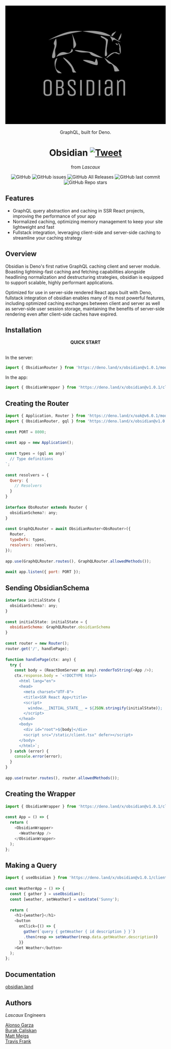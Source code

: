 ![Obsidian](./assets/logoSilver.jpg)

<div align="center">GraphQL, built for Deno.</div>

<div align="center">

<h1 align="center">
	<a>Obsidian</a>
	<a href="https://twitter.com/intent/tweet?text=Meet%20Obsidian!%20Deno's%20first%20native%20GraphQL%20caching%20client%20and%20server%20module&url=http://obsidian.land/&via=obsidian_land&hashtags=deno,denoland,nodejs,graphql,javascript" rel="nofollow"><img src="https://camo.githubusercontent.com/83d4084f7b71558e33b08844da5c773a8657e271/68747470733a2f2f696d672e736869656c64732e696f2f747769747465722f75726c2f687474702f736869656c64732e696f2e7376673f7374796c653d736f6369616c" alt="Tweet" data-canonical-src="https://img.shields.io/twitter/url/http/shields.io.svg?style=social" style="max-width:100%;"></a>
</h1>

<p align="center">from <em align="center">Lascaux</em></p>

</div>

<p align="center">
  <img alt="GitHub" src="https://img.shields.io/github/license/oslabs-beta/obsidian">
  <img alt="GitHub issues" src="https://img.shields.io/github/issues-raw/oslabs-beta/obsidian?color=yellow">
  <img alt="GitHub All Releases" src="https://img.shields.io/github/downloads/oslabs-beta/obsidian/total?color=green">
  <img alt="GitHub last commit" src="https://img.shields.io/github/last-commit/oslabs-beta/obsidian?color=orange">
  <img alt="GitHub Repo stars" src="https://img.shields.io/github/stars/oslabs-beta/obsidian?style=social">  
</p>


## Features

- GraphQL query abstraction and caching in SSR React projects, improving the performance of your app
- Normalized caching, optimizing memory management to keep your site lightweight and fast
- Fullstack integration, leveraging client-side and server-side caching to streamline your caching strategy

## Overview

Obsidian is Deno's first native GraphQL caching client and server module. Boasting lightning-fast caching and fetching capabilities alongside headlining normalization and destructuring strategies, obsidian is equipped to support scalable, highly performant applications.

Optimized for use in server-side rendered React apps built with Deno, fullstack integration of obsidian enables many of its most powerful features, including optimized caching exchanges between client and server as well as server-side user session storage, maintaining the benefits of server-side rendering even after client-side caches have expired.

## Installation

<div align="center"><strong>QUICK START</strong></div>
<br>

In the server:

```javascript
import { ObsidianRouter } from 'https://deno.land/x/obsidian@v1.0.1/mod.ts';
```

In the app:

```javascript
import { ObsidianWrapper } from 'https://deno.land/x/obsidian@v1.0.1/clientMod.ts';
```

## Creating the Router

```javascript
import { Application, Router } from 'https://deno.land/x/oak@v6.0.1/mod.ts';
import { ObsidianRouter, gql } from 'https://deno.land/x/obsidian@v1.0.1/mod.ts';

const PORT = 8000;

const app = new Application();

const types = (gql as any)`
  // Type definitions
`;

const resolvers = {
  Query: {
    // Resolvers
  }
}

interface ObsRouter extends Router {
  obsidianSchema?: any;
}

const GraphQLRouter = await ObsidianRouter<ObsRouter>({
  Router,
  typeDefs: types,
  resolvers: resolvers,
});

app.use(GraphQLRouter.routes(), GraphQLRouter.allowedMethods());

await app.listen({ port: PORT });
```

## Sending ObsidianSchema

```javascript
interface initialState {
  obsidianSchema?: any;
}

const initialState: initialState = {
  obsidianSchema: GraphQLRouter.obsidianSchema
}

const router = new Router();
router.get('/', handlePage);

function handlePage(ctx: any) {
  try {
    const body = (ReactDomServer as any).renderToString(<App />);
    ctx.response.body = `<!DOCTYPE html>
      <html lang="en">
      <head>
        <meta charset="UTF-8">
        <title>SSR React App</title>
        <script>
          window.__INITIAL_STATE__ = ${JSON.stringify(initialState)};
        </script>
      </head>
      <body>
        <div id="root">${body}</div>
        <script src="/static/client.tsx" defer></script>
      </body>
      </html>`;
  } catch (error) {
    console.error(error);
  }
}

app.use(router.routes(), router.allowedMethods());
```

## Creating the Wrapper

```javascript
import { ObsidianWrapper } from 'https://deno.land/x/obsidian@v1.0.1/clientMod.ts';

const App = () => {
  return (
    <ObsidianWrapper>
      <WeatherApp />
    </ObsidianWrapper>
  );
};
```

## Making a Query


```javascript
import { useObsidian } from 'https://deno.land/x/obsidian@v1.0.1/clientMod.ts';

const WeatherApp = () => {
  const { gather } = useObsidian();
  const [weather, setWeather] = useState('Sunny');

  return (
    <h1>{weather}</h1>
    <button
      onClick={() => {
        gather(`query { getWeather { id description } }`)
        .then(resp => setWeather(resp.data.getWeather.description))
      }}
    >Get Weather</button>
  );
};

```

## Documentation

[obsidian.land](http://obsidian.land)

## Authors

*Lascaux* Engineers

[Alonso Garza](https://github.com/Alonsog66)  
[Burak Caliskan](https://github.com/CaliskanBurak)  
[Matt Meigs](https://github.com/mmeigs)  
[Travis Frank](https://github.com/TravisFrankMTG/)
